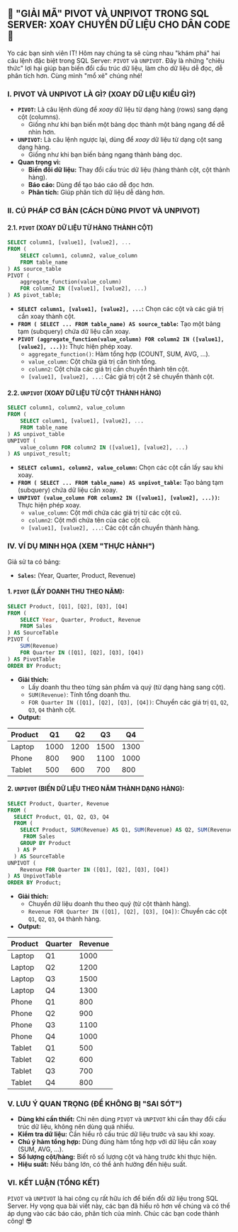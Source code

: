 ## **🚀 "GIẢI MÃ" PIVOT VÀ UNPIVOT TRONG SQL SERVER: XOAY CHUYỂN DỮ LIỆU CHO DÂN CODE 🚀**

Yo các bạn sinh viên IT! Hôm nay chúng ta sẽ cùng nhau "khám phá" hai câu lệnh đặc biệt trong SQL Server: `PIVOT` và
`UNPIVOT`. Đây là những "chiêu thức" lợi hại giúp bạn biến đổi cấu trúc dữ liệu, làm cho dữ liệu dễ đọc, dễ phân tích
hơn. Cùng mình "mổ xẻ" chúng nhé!

### **I. PIVOT VÀ UNPIVOT LÀ GÌ? (XOAY DỮ LIỆU KIỂU GÌ?)**

- **`PIVOT`:** Là câu lệnh dùng để _xoay_ dữ liệu từ dạng hàng (rows) sang dạng cột (columns).
    - Giống như khi bạn biến một bảng dọc thành một bảng ngang để dễ nhìn hơn.
- **`UNPIVOT`:** Là câu lệnh ngược lại, dùng để _xoay_ dữ liệu từ dạng cột sang dạng hàng.
    - Giống như khi bạn biến bảng ngang thành bảng dọc.
- **Quan trọng vì:**
    - **Biến đổi dữ liệu:** Thay đổi cấu trúc dữ liệu (hàng thành cột, cột thành hàng).
    - **Báo cáo:** Dùng để tạo báo cáo dễ đọc hơn.
    - **Phân tích:** Giúp phân tích dữ liệu dễ dàng hơn.

### **II. CÚ PHÁP CƠ BẢN (CÁCH DÙNG PIVOT VÀ UNPIVOT)**

#### **2.1. `PIVOT` (XOAY DỮ LIỆU TỪ HÀNG THÀNH CỘT)**

```sql
SELECT column1, [value1], [value2], ...
FROM (
    SELECT column1, column2, value_column
    FROM table_name
) AS source_table
PIVOT (
    aggregate_function(value_column)
    FOR column2 IN ([value1], [value2], ...)
) AS pivot_table;
```

- **`SELECT column1, [value1], [value2], ...`:** Chọn các cột và các giá trị cần xoay thành cột.
- **`FROM ( SELECT ... FROM table_name) AS source_table`:** Tạo một bảng tạm (subquery) chứa dữ liệu cần xoay.
- **`PIVOT (aggregate_function(value_column) FOR column2 IN ([value1], [value2], ...))`:** Thực hiện phép xoay.
    - `aggregate_function()`: Hàm tổng hợp (COUNT, SUM, AVG, ...).
    - `value_column`: Cột chứa giá trị cần tính tổng.
    - `column2`: Cột chứa các giá trị cần chuyển thành tên cột.
    - `[value1], [value2], ...`: Các giá trị cột 2 sẽ chuyển thành cột.

#### **2.2. `UNPIVOT` (XOAY DỮ LIỆU TỪ CỘT THÀNH HÀNG)**

```sql
SELECT column1, column2, value_column
FROM (
    SELECT column1, [value1], [value2], ...
    FROM table_name
) AS unpivot_table
UNPIVOT (
    value_column FOR column2 IN ([value1], [value2], ...)
) AS unpivot_result;
```

- **`SELECT column1, column2, value_column`:** Chọn các cột cần lấy sau khi xoay.
- **`FROM ( SELECT ... FROM table_name) AS unpivot_table`:** Tạo bảng tạm (subquery) chứa dữ liệu cần xoay.
- **`UNPIVOT (value_column FOR column2 IN ([value1], [value2], ...))`:** Thực hiện phép xoay.
    - `value_column`: Cột mới chứa các giá trị từ các cột cũ.
    - `column2`: Cột mới chứa tên của các cột cũ.
    - `[value1], [value2], ...`: Các cột cần chuyển thành hàng.

### **IV. VÍ DỤ MINH HỌA (XEM "THỰC HÀNH")**

Giả sử ta có bảng:

- **`Sales`:** (Year, Quarter, Product, Revenue)

#### **1. `PIVOT` (LẤY DOANH THU THEO NĂM):**

```sql
SELECT Product, [Q1], [Q2], [Q3], [Q4]
FROM (
    SELECT Year, Quarter, Product, Revenue
    FROM Sales
) AS SourceTable
PIVOT (
    SUM(Revenue)
    FOR Quarter IN ([Q1], [Q2], [Q3], [Q4])
) AS PivotTable
ORDER BY Product;
```

- **Giải thích:**
    - Lấy doanh thu theo từng sản phẩm và quý (từ dạng hàng sang cột).
    - `SUM(Revenue)`: Tính tổng doanh thu.
    - `FOR Quarter IN ([Q1], [Q2], [Q3], [Q4])`: Chuyển các giá trị `Q1`, `Q2`, `Q3`, `Q4` thành cột.
- **Output:**

| Product | Q1   | Q2   | Q3   | Q4   |
|---------|------|------|------|------|
| Laptop  | 1000 | 1200 | 1500 | 1300 |
| Phone   | 800  | 900  | 1100 | 1000 |
| Tablet  | 500  | 600  | 700  | 800  |

#### **2. `UNPIVOT` (BIẾN DỮ LIỆU THEO NĂM THÀNH DẠNG HÀNG):**

```sql
SELECT Product, Quarter, Revenue
FROM (
  SELECT Product, Q1, Q2, Q3, Q4
  FROM (
    SELECT Product, SUM(Revenue) AS Q1, SUM(Revenue) AS Q2, SUM(Revenue) AS Q3, SUM(Revenue) AS Q4
     FROM Sales
    GROUP BY Product
   ) AS P
  ) AS SourceTable
UNPIVOT (
    Revenue FOR Quarter IN ([Q1], [Q2], [Q3], [Q4])
) AS UnpivotTable
ORDER BY Product;
```

- **Giải thích:**
    - Chuyển dữ liệu doanh thu theo quý (từ cột thành hàng).
    - `Revenue FOR Quarter IN ([Q1], [Q2], [Q3], [Q4])`: Chuyển các cột `Q1`, `Q2`, `Q3`, `Q4` thành hàng.
- **Output:**

| Product | Quarter | Revenue |
|---------|---------|---------|
| Laptop  | Q1      | 1000    |
| Laptop  | Q2      | 1200    |
| Laptop  | Q3      | 1500    |
| Laptop  | Q4      | 1300    |
| Phone   | Q1      | 800     |
| Phone   | Q2      | 900     |
| Phone   | Q3      | 1100    |
| Phone   | Q4      | 1000    |
| Tablet  | Q1      | 500     |
| Tablet  | Q2      | 600     |
| Tablet  | Q3      | 700     |
| Tablet  | Q4      | 800     |

### **V. LƯU Ý QUAN TRỌNG (ĐỂ KHÔNG BỊ "SAI SÓT")**

- **Dùng khi cần thiết:** Chỉ nên dùng `PIVOT` và `UNPIVOT` khi cần thay đổi cấu trúc dữ liệu, không nên dùng quá nhiều.
- **Kiểm tra dữ liệu:** Cần hiểu rõ cấu trúc dữ liệu trước và sau khi xoay.
- **Chú ý hàm tổng hợp:** Dùng đúng hàm tổng hợp với dữ liệu cần xoay (SUM, AVG, ...).
- **Số lượng cột/hàng:** Biết rõ số lượng cột và hàng trước khi thực hiện.
- **Hiệu suất:** Nếu bảng lớn, có thể ảnh hưởng đến hiệu suất.

### **VI. KẾT LUẬN (TỔNG KẾT)**

`PIVOT` và `UNPIVOT` là hai công cụ rất hữu ích để biến đổi dữ liệu trong SQL Server. Hy vọng qua bài viết này, các bạn
đã hiểu rõ hơn về chúng và có thể áp dụng vào các báo cáo, phân tích của mình. Chúc các bạn code thành công! 😎
